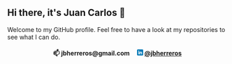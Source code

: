 ## Hi there, it's Juan Carlos 👋

Welcome to my GitHub profile. Feel free to have a look at my repositories to see what I can do.

<h4 align="center">📫 jbherreros@gmail.com&nbsp;&nbsp;&nbsp;&nbsp;
<img src="linkedin.png"  width="14" height="14">&nbsp;<a href="https://www.linkedin.com/in/jbherreros/">@jbherreros</a></h4>
